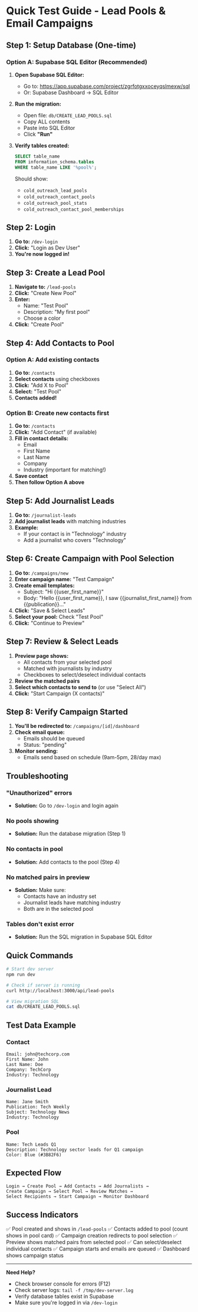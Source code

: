 # Quick Test Guide - Lead Pools & Email Campaigns

## Step 1: Setup Database (One-time)

### Option A: Supabase SQL Editor (Recommended)

1. **Open Supabase SQL Editor:**
   - Go to: https://app.supabase.com/project/zgrfotgxxoceyqslmexw/sql
   - Or: Supabase Dashboard → SQL Editor

2. **Run the migration:**
   - Open file: `db/CREATE_LEAD_POOLS.sql`
   - Copy ALL contents
   - Paste into SQL Editor
   - Click **"Run"**

3. **Verify tables created:**
   ```sql
   SELECT table_name 
   FROM information_schema.tables 
   WHERE table_name LIKE '%pool%';
   ```
   
   Should show:
   - `cold_outreach_lead_pools`
   - `cold_outreach_contact_pools`
   - `cold_outreach_pool_stats`
   - `cold_outreach_contact_pool_memberships`

## Step 2: Login

1. **Go to:** `/dev-login`
2. **Click:** "Login as Dev User"
3. **You're now logged in!**

## Step 3: Create a Lead Pool

1. **Navigate to:** `/lead-pools`
2. **Click:** "Create New Pool"
3. **Enter:**
   - Name: "Test Pool"
   - Description: "My first pool"
   - Choose a color
4. **Click:** "Create Pool"

## Step 4: Add Contacts to Pool

### Option A: Add existing contacts

1. **Go to:** `/contacts`
2. **Select contacts** using checkboxes
3. **Click:** "Add X to Pool"
4. **Select:** "Test Pool"
5. **Contacts added!**

### Option B: Create new contacts first

1. **Go to:** `/contacts`
2. **Click:** "Add Contact" (if available)
3. **Fill in contact details:**
   - Email
   - First Name
   - Last Name
   - Company
   - Industry (important for matching!)
4. **Save contact**
5. **Then follow Option A above**

## Step 5: Add Journalist Leads

1. **Go to:** `/journalist-leads`
2. **Add journalist leads** with matching industries
3. **Example:**
   - If your contact is in "Technology" industry
   - Add a journalist who covers "Technology"

## Step 6: Create Campaign with Pool Selection

1. **Go to:** `/campaigns/new`
2. **Enter campaign name:** "Test Campaign"
3. **Create email templates:**
   - Subject: "Hi {{user_first_name}}"
   - Body: "Hello {{user_first_name}}, I saw {{journalist_first_name}} from {{publication}}..."
4. **Click:** "Save & Select Leads"
5. **Select your pool:** Check "Test Pool"
6. **Click:** "Continue to Preview"

## Step 7: Review & Select Leads

1. **Preview page shows:**
   - All contacts from your selected pool
   - Matched with journalists by industry
   - Checkboxes to select/deselect individual contacts
2. **Review the matched pairs**
3. **Select which contacts to send to** (or use "Select All")
4. **Click:** "Start Campaign (X contacts)"

## Step 8: Verify Campaign Started

1. **You'll be redirected to:** `/campaigns/[id]/dashboard`
2. **Check email queue:**
   - Emails should be queued
   - Status: "pending"
3. **Monitor sending:**
   - Emails send based on schedule (9am-5pm, 28/day max)

## Troubleshooting

### "Unauthorized" errors
- **Solution:** Go to `/dev-login` and login again

### No pools showing
- **Solution:** Run the database migration (Step 1)

### No contacts in pool
- **Solution:** Add contacts to the pool (Step 4)

### No matched pairs in preview
- **Solution:** Make sure:
  - Contacts have an industry set
  - Journalist leads have matching industry
  - Both are in the selected pool

### Tables don't exist error
- **Solution:** Run the SQL migration in Supabase SQL Editor

## Quick Commands

```bash
# Start dev server
npm run dev

# Check if server is running
curl http://localhost:3000/api/lead-pools

# View migration SQL
cat db/CREATE_LEAD_POOLS.sql
```

## Test Data Example

### Contact
```
Email: john@techcorp.com
First Name: John
Last Name: Doe
Company: TechCorp
Industry: Technology
```

### Journalist Lead
```
Name: Jane Smith
Publication: Tech Weekly
Subject: Technology News
Industry: Technology
```

### Pool
```
Name: Tech Leads Q1
Description: Technology sector leads for Q1 campaign
Color: Blue (#3B82F6)
```

## Expected Flow

```
Login → Create Pool → Add Contacts → Add Journalists → 
Create Campaign → Select Pool → Review Matches → 
Select Recipients → Start Campaign → Monitor Dashboard
```

## Success Indicators

✅ Pool created and shows in `/lead-pools`
✅ Contacts added to pool (count shows in pool card)
✅ Campaign creation redirects to pool selection
✅ Preview shows matched pairs from selected pool
✅ Can select/deselect individual contacts
✅ Campaign starts and emails are queued
✅ Dashboard shows campaign status

---

**Need Help?**
- Check browser console for errors (F12)
- Check server logs: `tail -f /tmp/dev-server.log`
- Verify database tables exist in Supabase
- Make sure you're logged in via `/dev-login`
